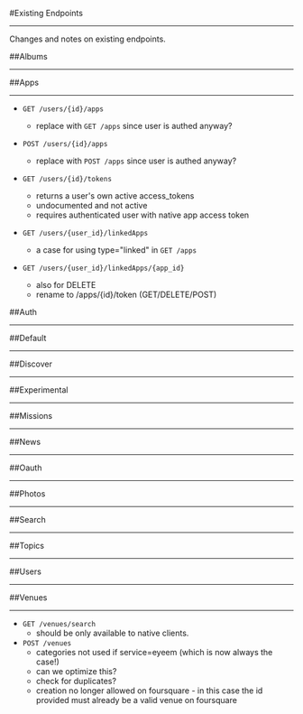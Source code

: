 #Existing Endpoints
****
Changes and notes on existing endpoints.

##Albums
***

##Apps
***
- `GET /users/{id}/apps`
    - replace with `GET /apps` since user is authed anyway?

- `POST /users/{id}/apps`
    - replace with `POST /apps` since user is authed anyway?

- `GET /users/{id}/tokens`
    - returns a user's own active access_tokens
    - undocumented and not active
    - requires authenticated user with native app access token

- `GET /users/{user_id}/linkedApps`
    - a case for using type="linked" in `GET /apps`

- `GET /users/{user_id}/linkedApps/{app_id}`
    - also for DELETE
    - rename to /apps/{id}/token (GET/DELETE/POST)

##Auth
***

##Default
****


##Discover
****


##Experimental
****


##Missions
****


##News
****


##Oauth
****


##Photos
****


##Search
****


##Topics
****


##Users
****


##Venues
****
- `GET /venues/search`
    - should be only available to native clients.
- `POST /venues`
    - categories not used if service=eyeem (which is now always the case!)
    - can we optimize this?
    - check for duplicates?
    - creation no longer allowed on foursquare - in this case the id provided must already be a valid venue on foursquare